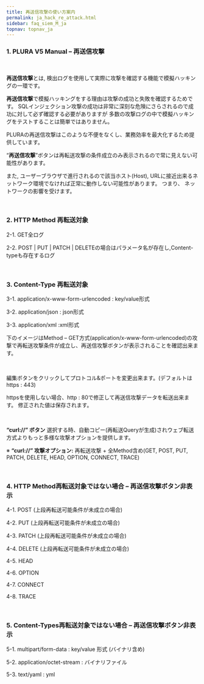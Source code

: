 ```yaml
---
title: 再送信攻撃の使い方案内
permalink: ja_hack_re_attack.html
sidebar: faq_siem_M_ja
topnav: topnav_ja
---
```


### 1. PLURA V5 Manual – 再送信攻撃<!-- 映像 -->

<!-- <style>.embed-container { position: relative; padding-bottom: 56.25%; height: 0; overflow: hidden; max-width: 100%; } .embed-container iframe, .embed-container object, .embed-container embed { position: absolute; top: 0; left: 0; width: 100%; height: 100%; }</style><div class='embed-container'><iframe src='https://www.youtube.com/embed/_ICFu8Rg5h0' frameborder='0' allowfullscreen></iframe></div> -->

<br />

**再送信攻撃**とは, 検出ログを使用して実際に攻撃を確認する機能で模擬ハッキングの一環です。

**再送信攻撃**で模擬ハッキングをする理由は攻撃の成功と失敗を確認するためです。
SQLインジェクション攻撃の成功は非常に深刻な危険にさらされるので成功に対して必ず確認する必要がありますが
多数の攻撃ログの中で模擬ハッキングをテストすることは簡単ではありません。

PLURAの再送信攻撃はこのような不便をなくし、業務効率を最大化するため提供しています。

“**再送信攻撃**”ボタンは再転送攻撃の条件成立のみ表示されるので常に見えない可能性があります。

また, ユーザーブラウザで進行されるので該当ホスト(Host), URLに接近出来るネットワーク環境でなければ正常に動作しない可能性があります。
つまり、 ネットワークの影響を受けます。

<br />

### 2. HTTP Method 再転送対象

2-1. GET全ログ

2-2.
POST | PUT | PATCH | DELETEの場合はパラメータ名が存在し,Content-typeも存在するログ

<br />

### 3. Content-Type 再転送対象

3-1. application/x-www-form-urlencoded : key/value形式

3-2. application/json : json形式

3-3. application/xml :xml形式

下のイメージはMethod – GET方式(application/x-www-form-urlencoded)の攻撃で再転送攻撃条件が成立し、再送信攻撃ボタンが表示されることを確認出来ます。

 <!-- [![image](/docs/images/Additianal/hack/1.png){: width="800" }](/docs/images/Additianal/aws/1.png){: target="_blank"}-->

<br />

編集ボタンをクリックしてプロトコル&ポートを変更出来ます。(デフォルトはhttps : 443)

httpsを使用しない場合、http : 80で修正して再送信攻撃データを転送出来ます。
修正された値は保存されます。

 <!-- [![image](/docs/images/Additianal/hack/2.png)](/docs/images/Additianal/aws/2.png){: target="_blank"}-->
 
 <br />

**“curl://” ボタン** 選択する時、自動コピー(再転送Queryが生成)されウェブ転送方式よりもっと多様な攻撃オプションを提供します。

※ **“curl://” 攻撃オプション:** 再転送攻撃 + 全Method含め(GET, POST, PUT, PATCH, DELETE, HEAD, OPTION, CONNECT, TRACE)

<br />

### 4. HTTP Method再転送対象ではない場合 – 再送信攻撃ボタン非表示

4-1. POST (上段再転送可能条件が未成立の場合)

4-2. PUT (上段再転送可能条件が未成立の場合)

4-3. PATCH (上段再転送可能条件が未成立の場合)

4-4. DELETE (上段再転送可能条件が未成立の場合)

4-5. HEAD

4-6. OPTION

4-7. CONNECT

4-8. TRACE

<br />

### 5. Content-Types再転送対象ではない場合 – 再送信攻撃ボタン非表示

5-1. multipart/form-data : key/value 形式 (バイナリ含め)

5-2. application/octet-stream : バイナリファイル

5-3. text/yaml : yml
